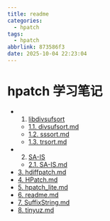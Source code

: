 ```yaml
---
title: readme
categories:
  - hpatch
tags:
  - hpatch
abbrlink: 873586f3
date: 2025-10-04 22:23:04
---
```

# hpatch 学习笔记

- 1. [libdivsufsort](libdivsufsort/)
  - [1.1. divsufsort.md](libdivsufsort/divsufsort.md)
  - [1.2. sssort.md](libdivsufsort/sssort.md)
  - [1.3. trsort.md](libdivsufsort/trsort.md)
- 2. [SA-IS](SA-IS/)
  - [2.1. SA-IS.md](SA-IS/SA-IS.md)
- [3. hdiffpatch.md](hdiffpatch.md)
- [4. HPatch.md](HPatch.md)
- [5. hpatch_lite.md](hpatch_lite.md)
- [6. readme.md](readme.md)
- [7. SuffixString.md](SuffixString.md)
- [8. tinyuz.md](tinyuz.md)
